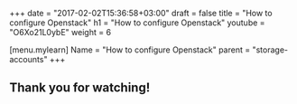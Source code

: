 +++
date = "2017-02-02T15:36:58+03:00"
draft = false
title = "How to configure Openstack"
h1 = "How to configure Openstack"
youtube = "O6Xo21L0ybE"
weight = 6

[menu.mylearn]
Name = "How to configure Openstack"
parent = "storage-accounts"
+++

## Thank you for watching!
